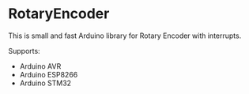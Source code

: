 # RotaryEncoder
This is small and fast Arduino library for Rotary Encoder with interrupts.

Supports:
- Arduino AVR
- Arduino ESP8266
- Arduino STM32
